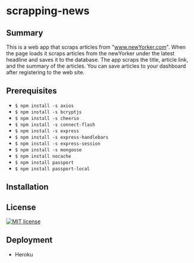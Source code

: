 # scrapping-news

## Summary 

This is a web app that scraps articles from "www.newYorker.com".  When the page loads it scraps articles from the newYorker under the latest headline and saves it to the database. The app scraps the title, article link, and the summary of the articles. You can save articles to your dashboard after registering to the web site.

## Prerequisites

- `$ npm install -s axios`
- `$ npm install -s bcryptjs`
- `$ npm install -s cheerio`
- `$ npm install -s connect-flash`
- `$ npm install -s express` 
- `$ npm install -s express-handlebars`
- `$ npm install -s express-session` 
- `$ npm install -s mongoose `
- `$ npm install nocache `
- `$ npm install passport`  
- `$ npm install passport-local` 

## Installation 



## License 

[![MIT license](http://img.shields.io/badge/license-MIT-brightgreen.svg)](http://opensource.org/licenses/MIT)

## Deployment 
 - Heroku 


